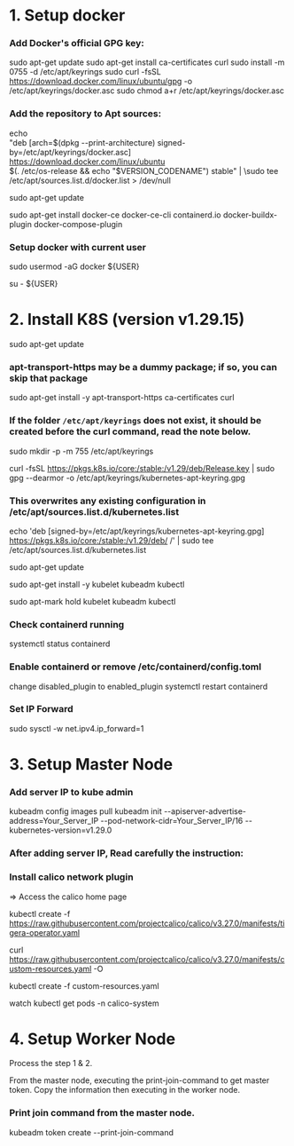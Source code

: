 # 1. Setup docker 
### Add Docker's official GPG key:
sudo apt-get update
sudo apt-get install ca-certificates curl
sudo install -m 0755 -d /etc/apt/keyrings
sudo curl -fsSL https://download.docker.com/linux/ubuntu/gpg -o /etc/apt/keyrings/docker.asc
sudo chmod a+r /etc/apt/keyrings/docker.asc


### Add the repository to Apt sources:
echo \
  "deb [arch=$(dpkg --print-architecture) signed-by=/etc/apt/keyrings/docker.asc] https://download.docker.com/linux/ubuntu \
  $(. /etc/os-release && echo "$VERSION_CODENAME") stable" | 
  \sudo tee /etc/apt/sources.list.d/docker.list > /dev/null 

sudo apt-get update


sudo apt-get install docker-ce docker-ce-cli containerd.io docker-buildx-plugin docker-compose-plugin


### Setup docker with current user
sudo usermod -aG docker ${USER}

su - ${USER}


# 2. Install K8S (version v1.29.15)
sudo apt-get update
### apt-transport-https may be a dummy package; if so, you can skip that package
sudo apt-get install -y apt-transport-https ca-certificates curl

### If the folder `/etc/apt/keyrings` does not exist, it should be created before the curl command, read the note below.
sudo mkdir -p -m 755 /etc/apt/keyrings

curl -fsSL https://pkgs.k8s.io/core:/stable:/v1.29/deb/Release.key | sudo gpg --dearmor -o /etc/apt/keyrings/kubernetes-apt-keyring.gpg

### This overwrites any existing configuration in /etc/apt/sources.list.d/kubernetes.list
echo 'deb [signed-by=/etc/apt/keyrings/kubernetes-apt-keyring.gpg] https://pkgs.k8s.io/core:/stable:/v1.29/deb/ /' | sudo tee /etc/apt/sources.list.d/kubernetes.list

sudo apt-get update

sudo apt-get install -y kubelet kubeadm kubectl

sudo apt-mark hold kubelet kubeadm kubectl

### Check containerd running
systemctl status containerd

### Enable containerd or remove /etc/containerd/config.toml
change disabled_plugin to enabled_plugin
systemctl restart containerd

### Set IP Forward
sudo sysctl -w net.ipv4.ip_forward=1

# 3. Setup Master Node
### Add server IP to kube admin
<!-- sudo kubeadm init --kubernetes-version=v1.29.15 -->
kubeadm config images pull
kubeadm init --apiserver-advertise-address=Your_Server_IP --pod-network-cidr=Your_Server_IP/16 --kubernetes-version=v1.29.0

### After adding server IP, Read carefully the instruction:
<!-- 
Your Kubernetes control-plane has initialized successfully! 

To start using your cluster, you need to run the following as a regular user:

mkdir -p $HOME/.kube
sudo cp -i /etc/kubernetes/admin.conf $HOME/.kube/config
sudo chown $(id -u):$(id -g) $HOME/.kube/config

Alternatively, if you are the root user, you can run:

  export KUBECONFIG=/etc/kubernetes/admin.conf

You should now deploy a pod network to the cluster.
Run "kubectl apply -f [podnetwork].yaml" with one of the options listed at:
  https://kubernetes.io/docs/concepts/cluster-administration/addons/

Then you can join any number of worker nodes by running the following on each as root: 
-->

### Install calico network plugin
=> Access the calico home page

kubectl create -f https://raw.githubusercontent.com/projectcalico/calico/v3.27.0/manifests/tigera-operator.yaml

curl https://raw.githubusercontent.com/projectcalico/calico/v3.27.0/manifests/custom-resources.yaml -O

kubectl create -f custom-resources.yaml

watch kubectl get pods -n calico-system


# 4. Setup Worker Node
Process the step 1 & 2.

From the master node, executing the print-join-command to get master token. Copy the information then executing in the worker node.

### Print join command from the master node.
kubeadm token create  --print-join-command